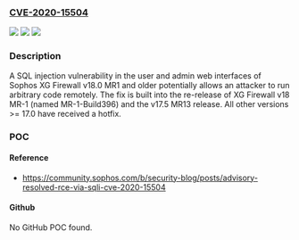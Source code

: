 ### [CVE-2020-15504](https://cve.mitre.org/cgi-bin/cvename.cgi?name=CVE-2020-15504)
![](https://img.shields.io/static/v1?label=Product&message=n%2Fa&color=blue)
![](https://img.shields.io/static/v1?label=Version&message=n%2Fa&color=blue)
![](https://img.shields.io/static/v1?label=Vulnerability&message=n%2Fa&color=brighgreen)

### Description

A SQL injection vulnerability in the user and admin web interfaces of Sophos XG Firewall v18.0 MR1 and older potentially allows an attacker to run arbitrary code remotely. The fix is built into the re-release of XG Firewall v18 MR-1 (named MR-1-Build396) and the v17.5 MR13 release. All other versions >= 17.0 have received a hotfix.

### POC

#### Reference
- https://community.sophos.com/b/security-blog/posts/advisory-resolved-rce-via-sqli-cve-2020-15504

#### Github
No GitHub POC found.

